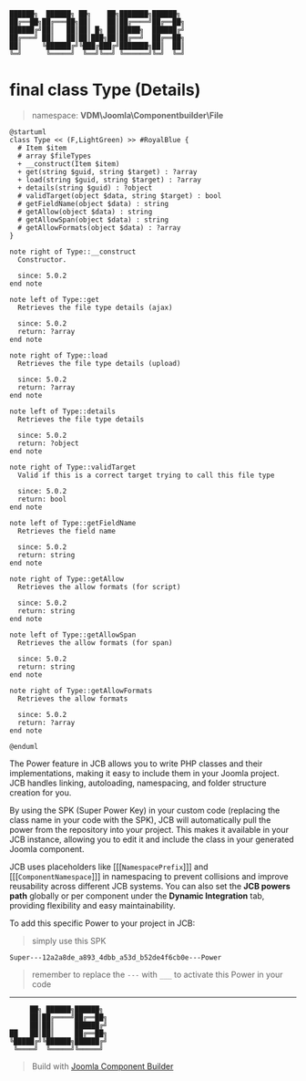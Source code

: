 ```
██████╗  ██████╗ ██╗    ██╗███████╗██████╗
██╔══██╗██╔═══██╗██║    ██║██╔════╝██╔══██╗
██████╔╝██║   ██║██║ █╗ ██║█████╗  ██████╔╝
██╔═══╝ ██║   ██║██║███╗██║██╔══╝  ██╔══██╗
██║     ╚██████╔╝╚███╔███╔╝███████╗██║  ██║
╚═╝      ╚═════╝  ╚══╝╚══╝ ╚══════╝╚═╝  ╚═╝
```
# final class Type (Details)
> namespace: **VDM\Joomla\Componentbuilder\File**

```uml
@startuml
class Type << (F,LightGreen) >> #RoyalBlue {
  # Item $item
  # array $fileTypes
  + __construct(Item $item)
  + get(string $guid, string $target) : ?array
  + load(string $guid, string $target) : ?array
  + details(string $guid) : ?object
  # validTarget(object $data, string $target) : bool
  # getFieldName(object $data) : string
  # getAllow(object $data) : string
  # getAllowSpan(object $data) : string
  # getAllowFormats(object $data) : ?array
}

note right of Type::__construct
  Constructor.

  since: 5.0.2
end note

note left of Type::get
  Retrieves the file type details (ajax)

  since: 5.0.2
  return: ?array
end note

note right of Type::load
  Retrieves the file type details (upload)

  since: 5.0.2
  return: ?array
end note

note left of Type::details
  Retrieves the file type details

  since: 5.0.2
  return: ?object
end note

note right of Type::validTarget
  Valid if this is a correct target trying to call this file type

  since: 5.0.2
  return: bool
end note

note left of Type::getFieldName
  Retrieves the field name

  since: 5.0.2
  return: string
end note

note right of Type::getAllow
  Retrieves the allow formats (for script)

  since: 5.0.2
  return: string
end note

note left of Type::getAllowSpan
  Retrieves the allow formats (for span)

  since: 5.0.2
  return: string
end note

note right of Type::getAllowFormats
  Retrieves the allow formats

  since: 5.0.2
  return: ?array
end note
 
@enduml
```

The Power feature in JCB allows you to write PHP classes and their implementations, making it easy to include them in your Joomla project. JCB handles linking, autoloading, namespacing, and folder structure creation for you.

By using the SPK (Super Power Key) in your custom code (replacing the class name in your code with the SPK), JCB will automatically pull the power from the repository into your project. This makes it available in your JCB instance, allowing you to edit it and include the class in your generated Joomla component.

JCB uses placeholders like [[[`NamespacePrefix`]]] and [[[`ComponentNamespace`]]] in namespacing to prevent collisions and improve reusability across different JCB systems. You can also set the **JCB powers path** globally or per component under the **Dynamic Integration** tab, providing flexibility and easy maintainability.

To add this specific Power to your project in JCB:

> simply use this SPK
```
Super---12a2a8de_a893_4dbb_a53d_b52de4f6cb0e---Power
```
> remember to replace the `---` with `___` to activate this Power in your code

---
```
     ██╗ ██████╗██████╗
     ██║██╔════╝██╔══██╗
     ██║██║     ██████╔╝
██   ██║██║     ██╔══██╗
╚█████╔╝╚██████╗██████╔╝
 ╚════╝  ╚═════╝╚═════╝
```
> Build with [Joomla Component Builder](https://git.vdm.dev/joomla/Component-Builder)

